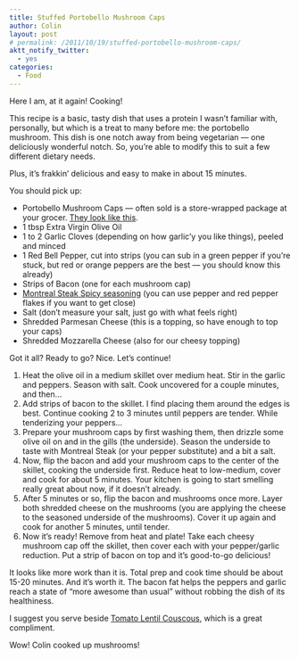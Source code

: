 ```yaml
---
title: Stuffed Portobello Mushroom Caps
author: Colin
layout: post
# permalink: /2011/10/19/stuffed-portobello-mushroom-caps/
aktt_notify_twitter:
  - yes
categories:
  - Food
---
```

Here I am, at it again! Cooking!

This recipe is a basic, tasty dish that uses a protein I wasn&#8217;t familiar with, personally, but which is a treat to many before me: the portobello mushroom. This dish is one notch away from being vegetarian &#8212; one deliciously wonderful notch. So, you&#8217;re able to modify this to suit a few different dietary needs.

Plus, it&#8217;s frakkin&#8217; delicious and easy to make in about 15 minutes.

You should pick up:

*   Portobello Mushroom Caps &#8212; often sold is a store-wrapped package at your grocer. [They look like this][1].
*   1 tbsp Extra Virgin Olive Oil
*   1 to 2 Garlic Cloves (depending on how garlic&#8217;y you like things), peeled and minced
*   1 Red Bell Pepper, cut into strips (you can sub in a green pepper if you&#8217;re stuck, but red or orange peppers are the best &#8212; you should know this already)
*   Strips of Bacon (one for each mushroom cap)
*   [Montreal Steak Spicy seasoning][2] (you can use pepper and red pepper flakes if you want to get close)
*   Salt (don&#8217;t measure your salt, just go with what feels right)
*   Shredded Parmesan Cheese (this is a topping, so have enough to top your caps)
*   Shredded Mozzarella Cheese (also for our cheesy topping)

Got it all? Ready to go? Nice. Let&#8217;s continue!

1.  Heat the olive oil in a medium skillet over medium heat. Stir in the garlic and peppers. Season with salt. Cook uncovered for a couple minutes, and then&#8230;
2.  Add strips of bacon to the skillet. I find placing them around the edges is best. Continue cooking 2 to 3 minutes until peppers are tender. While tenderizing your peppers&#8230;
3.  Prepare your mushroom caps by first washing them, then drizzle some olive oil on and in the gills (the underside). Season the underside to taste with Montreal Steak (or your pepper substitute) and a bit a salt.
4.  Now, flip the bacon and add your mushroom caps to the center of the skillet, cooking the underside first. Reduce heat to low-medium, cover and cook for about 5 minutes. Your kitchen is going to start smelling really great about now, if it doesn&#8217;t already.
5.  After 5 minutes or so, flip the bacon and mushrooms once more. Layer both shredded cheese on the mushrooms (you are applying the cheese to the seasoned underside of the mushrooms). Cover it up again and cook for another 5 minutes, until tender.
6.  Now it&#8217;s ready! Remove from heat and plate! Take each cheesy mushroom cap off the skillet, then cover each with your pepper/garlic reduction. Put a strip of bacon on top and it&#8217;s good-to-go delicious!

It looks like more work than it is. Total prep and cook time should be about 15-20 minutes. And it&#8217;s worth it. The bacon fat helps the peppers and garlic reach a state of &#8220;more awesome than usual&#8221; without robbing the dish of its healthiness.

I suggest you serve beside [Tomato Lentil Couscous][3], which is a great compliment.

Wow! Colin cooked up mushrooms!

&nbsp;



 [1]: http://www.bluefeathermedia.com/index/wp-content/uploads/2011/01/Portobello-Mushroom.jpg
 [2]: http://www.mccormick.com/Products/GrillMates/Seasoning-Blends/Grill-Mates-Spicy-Montreal-Steak-Seasoning.aspx
 [3]: http://www.neareast.com/#products/tomato_lentil
